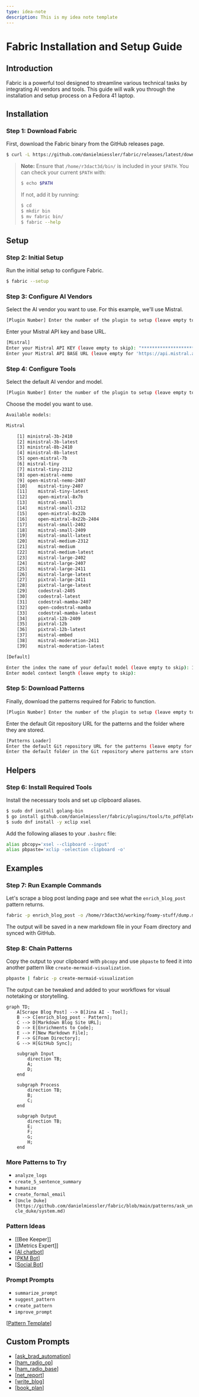 ```yaml
---
type: idea-note
description: This is my idea note template
---
```


# Fabric Installation and Setup Guide

## Introduction

Fabric is a powerful tool designed to streamline various technical tasks by integrating AI vendors and tools. This guide will walk you through the installation and setup process on a Fedora 41 laptop.

## Installation

### Step 1: Download Fabric

First, download the Fabric binary from the GitHub releases page.

```bash
$ curl -L https://github.com/danielmiessler/fabric/releases/latest/download/fabric-linux-amd64 > fabric && chmod +x fabric && ./fabric --version
```

> **Note:** Ensure that `/home/r3dact3d/bin/` is included in your `$PATH`. You can check your current `$PATH` with:
> ```bash
> $ echo $PATH
> ```
> If not, add it by running:
> ```bash
> $ cd
> $ mkdir bin
> $ mv fabric bin/
> $ fabric --help
> ```

## Setup

### Step 2: Initial Setup

Run the initial setup to configure Fabric.

```bash
$ fabric --setup
```

### Step 3: Configure AI Vendors

Select the AI vendor you want to use. For this example, we'll use Mistral.

```bash
[Plugin Number] Enter the number of the plugin to setup (leave empty to skip): 9
```

Enter your Mistral API key and base URL.

```bash
[Mistral]
Enter your Mistral API KEY (leave empty to skip): "***********************************Uni"
Enter your Mistral API BASE URL (leave empty for 'https://api.mistral.ai/v1' or type 'reset' to remove the value):
```

### Step 4: Configure Tools

Select the default AI vendor and model.

```bash
[Plugin Number] Enter the number of the plugin to setup (leave empty to skip): 10
```

Choose the model you want to use.

```bash
Available models:

Mistral

	[1]	ministral-3b-2410
	[2]	ministral-3b-latest
	[3]	ministral-8b-2410
	[4]	ministral-8b-latest
	[5]	open-mistral-7b
	[6]	mistral-tiny
	[7]	mistral-tiny-2312
	[8]	open-mistral-nemo
	[9]	open-mistral-nemo-2407
	[10]	mistral-tiny-2407
	[11]	mistral-tiny-latest
	[12]	open-mixtral-8x7b
	[13]	mistral-small
	[14]	mistral-small-2312
	[15]	open-mixtral-8x22b
	[16]	open-mixtral-8x22b-2404
	[17]	mistral-small-2402
	[18]	mistral-small-2409
	[19]	mistral-small-latest
	[20]	mistral-medium-2312
	[21]	mistral-medium
	[22]	mistral-medium-latest
	[23]	mistral-large-2402
	[24]	mistral-large-2407
	[25]	mistral-large-2411
	[26]	mistral-large-latest
	[27]	pixtral-large-2411
	[28]	pixtral-large-latest
	[29]	codestral-2405
	[30]	codestral-latest
	[31]	codestral-mamba-2407
	[32]	open-codestral-mamba
	[33]	codestral-mamba-latest
	[34]	pixtral-12b-2409
	[35]	pixtral-12b
	[36]	pixtral-12b-latest
	[37]	mistral-embed
	[38]	mistral-moderation-2411
	[39]	mistral-moderation-latest

[Default]

Enter the index the name of your default model (leave empty to skip): 18
Enter model context length (leave empty to skip):
```

### Step 5: Download Patterns

Finally, download the patterns required for Fabric to function.

```bash
[Plugin Number] Enter the number of the plugin to setup (leave empty to skip): 11
```

Enter the default Git repository URL for the patterns and the folder where they are stored.

```bash
[Patterns Loader]
Enter the default Git repository URL for the patterns (leave empty for 'https://github.com/danielmiessler/fabric.git' or type 'reset' to remove the value):
Enter the default folder in the Git repository where patterns are stored (leave empty for 'patterns' or type 'reset' to remove the value):
```

## Helpers

### Step 6: Install Required Tools

Install the necessary tools and set up clipboard aliases.

```bash
$ sudo dnf install golang-bin
$ go install github.com/danielmiessler/fabric/plugins/tools/to_pdf@latest
$ sudo dnf install -y xclip xsel
```

Add the following aliases to your `.bashrc` file:

```bash
alias pbcopy='xsel --clipboard --input'
alias pbpaste='xclip -selection clipboard -o'
```

## Examples

### Step 7: Run Example Commands

Let's scrape a blog post landing page and see what the `enrich_blog_post` pattern returns.

```bash
fabric -p enrich_blog_post -o /home/r3dact3d/working/foamy-stuff/dump.md -u https://r3dact3d.github.io
```

The output will be saved in a new markdown file in your Foam directory and synced with GitHub.

### Step 8: Chain Patterns

Copy the output to your clipboard with `pbcopy` and use `pbpaste` to feed it into another pattern like `create-mermaid-visualization`.

```bash
pbpaste | fabric -p create-mermaid-visualization
```

The output can be tweaked and added to your workflows for visual notetaking or storytelling.

```mermaid
graph TD;
    A[Scrape Blog Post] --> B[Jina AI - Tool];
    B --> C[enrich_blog_post - Pattern];
    C --> D[Markdown Blog Site URL];
    D --> E[Enrichments to Code];
    E --> F[New Markdown File];
    F --> G[Foam Directory];
    G --> H[GitHub Sync];

    subgraph Input
        direction TB;
        A;
        D;
    end

    subgraph Process
        direction TB;
        B;
        C;
    end

    subgraph Output
        direction TB;
        E;
        F;
        G;
        H;
    end
```

### More Patterns to Try

- `analyze_logs`
- `create_5_sentence_summary`
- `humanize`
- `create_formal_email`
- `[Uncle Duke](https://github.com/danielmiessler/fabric/blob/main/patterns/ask_uncle_duke/system.md)`

### Pattern Ideas

- [[Bee Keeper]]
- [[Metrics Expert]]
- [[AI chatbot]]
- [[PKM Bot]]
- [[Social Bot]]

### Prompt Prompts

- `summarize_prompt`
- `suggest_pattern`
- `create_pattern`
- `improve_prompt`

[[Pattern Template]]

## Custom Prompts

- [[ask_brad_automation]]
- [[ham_radio_op]]
- [[ham_radio_base]]
- [[net_report]]
- [[write_blog]]
- [[book_plan]]

[//begin]: # "Autogenerated link references for markdown compatibility"
[AI chatbot]: <AI chatbot.md> "AI chatbot"
[PKM Bot]: <PKM Bot.md> "PKM Bot"
[Social Bot]: <Social Bot.md> "Social Bot"
[Pattern Template]: <Pattern Template.md> "Pattern Template"
[ask_brad_automation]: ask_brad_automation.md "ask_brad_automation"
[ham_radio_op]: ham_radio_op.md "ham_radio_op"
[ham_radio_base]: ham_radio_base.md "ham_radio_base"
[net_report]: net_report.md "net_report"
[write_blog]: write_blog.md "write_blog"
[book_plan]: book_plan.md "LIBRIS - Literary Intelligence for Book Recommendations and Insight Synthesis"
[//end]: # "Autogenerated link references"
